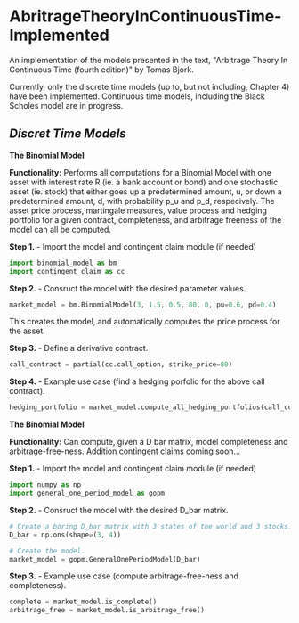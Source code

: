 # AbritrageTheoryInContinuousTime-Implemented
An implementation of the models presented in the text, "Arbitrage Theory In Continuous Time (fourth edition)" by Tomas Bjork.

Currently, only the discrete time models (up to, but not including, Chapter 4) have been implemented. Continuous time models, including the Black Scholes model are in progress.

*Discret Time Models*
---
**The Binomial Model**

**Functionality:** Performs all computations for a Binomial Model with one asset with interest rate R (ie. a bank account or bond) and one stochastic asset (ie. stock) that either goes up a predetermined amount, u, or down a predetermined amount, d, with probability p_u and p_d, respecively. The asset price process, martingale measures, value process and hedging portfolio for a given contract, completeness, and arbitrage freeness of the model can all be computed.

  **Step 1.** - Import the model and contingent claim module (if needed)
  ```python
  import binomial_model as bm
  import contingent_claim as cc
  ```
  
  **Step 2.** - Consruct the model with the desired parameter values.
  ```python
  market_model = bm.BinomialModel(3, 1.5, 0.5, 80, 0, pu=0.6, pd=0.4)
  ```
  This creates the model, and automatically computes the price process for
  the asset.
  
  **Step 3.** - Define a derivative contract.
  ```python
  call_contract = partial(cc.call_option, strike_price=80)
  ```
  
  **Step 4.** - Example use case (find a hedging porfolio for the above call contract).
  ```python
hedging_portfolio = market_model.compute_all_hedging_portfolios(call_contract)
```

**The Binomial Model**

**Functionality:** Can compute, given a D bar matrix, model completeness and arbitrage-free-ness. Addition contingent claims coming soon...

  **Step 1.** - Import the model and contingent claim module (if needed)
  ```python
  import numpy as np
  import general_one_period_model as gopm
  ```
  
  **Step 2.** - Consruct the model with the desired D_bar matrix.
  ```python
  # Create a boring D_bar matrix with 3 states of the world and 3 stocks. 
  D_bar = np.ons(shape=(3, 4))

  # Create the model.
  market_model = gopm.GeneralOnePeriodModel(D_bar)
  ```
  
  **Step 3.** - Example use case (compute arbitrage-free-ness and completeness).
  ```python
  complete = market_model.is_complete()
  arbitrage_free = market_model.is_arbitrage_free()
```

